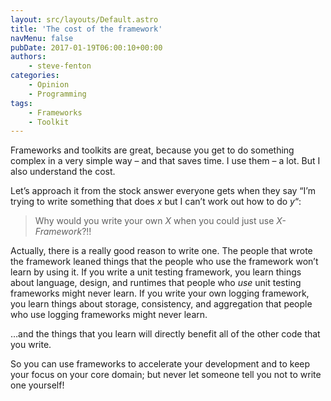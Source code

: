 ```yaml
---
layout: src/layouts/Default.astro
title: 'The cost of the framework'
navMenu: false
pubDate: 2017-01-19T06:00:10+00:00
authors:
    - steve-fenton
categories:
    - Opinion
    - Programming
tags:
    - Frameworks
    - Toolkit
---
```


Frameworks and toolkits are great, because you get to do something complex in a very simple way – and that saves time. I use them – a lot. But I also understand the cost.

Let’s approach it from the stock answer everyone gets when they say “I’m trying to write something that does *x* but I can’t work out how to do *y*“:

> Why would you write your own *X* when you could just use *X-Framework*?!!

Actually, there is a really good reason to write one. The people that wrote the framework leaned things that the people who use the framework won’t learn by using it. If you write a unit testing framework, you learn things about language, design, and runtimes that people who *use* unit testing frameworks might never learn. If you write your own logging framework, you learn things about storage, consistency, and aggregation that people who use logging frameworks might never learn.

…and the things that you learn will directly benefit all of the other code that you write.

So you can use frameworks to accelerate your development and to keep your focus on your core domain; but never let someone tell you not to write one yourself!